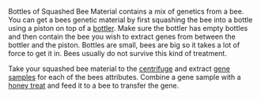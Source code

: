 Bottles of Squashed Bee Material contains a mix of genetics from a bee. You can get a bees genetic material by first squashing the bee into a bottle using a piston on top of a [bottler](bottler). Make sure the bottler has empty bottles and then contain the bee you wish to extract genes from between the bottler and the piston. Bottles are small, bees are big so it takes a lot of force to get it in. Bees usually do not survive this kind of treatment.

Take your squashed bee material to the [centrifuge](centrifuge) and extract [gene samples](gene-sample) for each of the bees attributes. Combine a gene sample with a [honey treat](honey-treat) and feed it to a bee to transfer the gene.